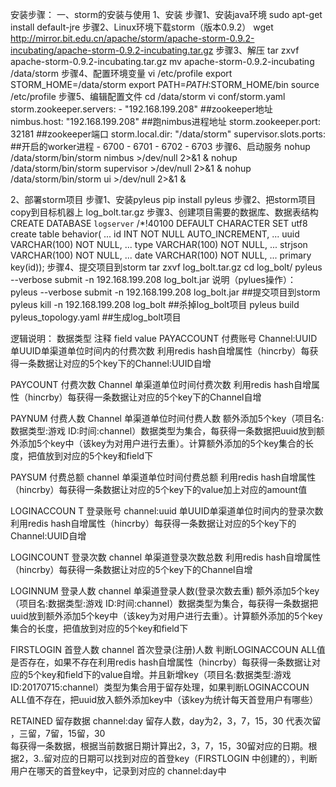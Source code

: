 安装步骤：
一、storm的安装与使用
1、安装
步骤1、安装java环境
sudo apt-get install default-jre
步骤2、Linux环境下载storm（版本0.9.2）
wget http://mirror.bit.edu.cn/apache/storm/apache-storm-0.9.2-incubating/apache-storm-0.9.2-incubating.tar.gz
步骤3、解压
tar zxvf apache-storm-0.9.2-incubating.tar.gz
mv  apache-storm-0.9.2-incubating /data/storm
步骤4、配置环境变量
vi /etc/profile
export STORM_HOME=/data/storm
export PATH=$PATH:$STORM_HOME/bin
source /etc/profile
步骤5、编辑配置文件
cd /data/storm
vi conf/storm.yaml
storm.zookeeper.servers:
     - "192.168.199.208"    ##zookeeper地址
nimbus.host: "192.168.199.208"  ##跑nimbus进程地址
storm.zookeeper.port: 32181 ##zookeeper端口
storm.local.dir: "/data/storm"
supervisor.slots.ports:  ##开启的worker进程
     - 6700
     - 6701
     - 6702
     - 6703
步骤6、启动服务
nohup  /data/storm/bin/storm nimbus >/dev/null 2>&1 & 
nohup  /data/storm/bin/storm supervisor >/dev/null 2>&1 & 
nohup  /data/storm/bin/storm ui >/dev/null 2>&1 &

2、部署storm项目
步骤1、安装pyleus
pip install pyleus
步骤2、把storm项目copy到目标机器上
log_bolt.tar.gz
步骤3、创建项目需要的数据库、数据表结构
CREATE DATABASE `logserver` /*!40100 DEFAULT CHARACTER SET utf8
create table behavior(
       ...   id INT NOT NULL AUTO_INCREMENT,
       ...   uuid VARCHAR(100) NOT NULL,
       ...   type VARCHAR(100) NOT NULL,
       ...   strjson VARCHAR(100) NOT NULL,
       ...   date VARCHAR(100) NOT NULL,
       ...   primary key(id));
步骤4、提交项目到storm
tar zxvf log_bolt.tar.gz
cd log_bolt/
pyleus  --verbose submit -n 192.168.199.208 log_bolt.jar
说明（pylues操作）：
pyleus  --verbose submit -n 192.168.199.208 log_bolt.jar  ##提交项目到storm
pyleus  kill -n 192.168.199.208 log_bolt  ##杀掉log_bolt项目
pyleus  build pyleus_topology.yaml  ##生成log_bolt项目



逻辑说明：
数据类型             注释           field                         value
PAYACCOUNT   付费账号     Channel:UUID       单UUID单渠道单位时间内的付费次数
利用redis hash自增属性（hincrby）每获得一条数据让对应的5个key下的Channel:UUID自增

PAYCOUNT        付费次数      Channel              单渠道单位时间付费次数
利用redis hash自增属性（hincrby）每获得一条数据让对应的5个key下的Channel自增

PAYNUM            付费人数      Channel               单渠道单位时间付费人数
额外添加5个key（项目名:数据类型:游戏 ID:时间:channel）数据类型为集合，每获得一条数据把uuid放到额外添加5个key中（该key为对用户进行去重）。计算额外添加的5个key集合的长度，把值放到对应的5个key和field下

PAYSUM             付费总额      channel              单渠道单位时间付费总额
利用redis hash自增属性（hincrby）每获得一条数据让对应的5个key下的value加上对应的amount值

LOGINACCOUN T 登录账号    channel:uuid         单UUID单渠道单位时间内的登录次数 
利用redis hash自增属性（hincrby）每获得一条数据让对应的5个key下的Channel:UUID自增

LOGINCOUNT      登录次数     channel                单渠道登录次数总数
利用redis hash自增属性（hincrby）每获得一条数据让对应的5个key下的Channel自增

LOGINNUM          登录人数      channel              单渠道登录人数(登录次数去重)
额外添加5个key（项目名:数据类型:游戏 ID:时间:channel）数据类型为集合，每获得一条数据把uuid放到额外添加5个key中（该key为对用户进行去重）。计算额外添加的5个key集合的长度，把值放到对应的5个key和field下

FIRSTLOGIN        首登人数      channel             首次登录(注册)人数
判断LOGINACCOUN ALL值是否存在，如果不存在利用redis hash自增属性（hincrby）每获得一条数据让对应的5个key和field下的value自增。并且新增key（项目名:数据类型:游戏 ID:20170715:channel）类型为集合用于留存处理，如果判断LOGINACCOUN ALL值不存在，把uuid放入额外添加key中（该key为统计每天首登用户有哪些）

RETAINED            留存数据      channel:day      留存人数，day为2，3，7，15，30 代表次留 ，三留，7留，15留，30   
每获得一条数据，根据当前数据日期计算出2，3，7，15，30留对应的日期。根据2，3..留对应的日期可以找到对应的首登key（FIRSTLOGIN 中创建的），判断用户在哪天的首登key中，记录到对应的 channel:day中 

